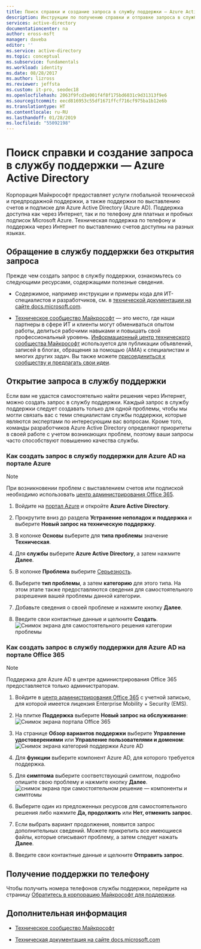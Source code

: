 ```yaml
---
title: Поиск справки и создание запроса в службу поддержки — Azure Active Directory | Документация Майкрософт
description: Инструкции по получению справки и отправке запроса в службу поддержки для Azure Active Directory.
services: active-directory
documentationcenter: na
author: eross-msft
manager: daveba
editor: ''
ms.service: active-directory
ms.topic: conceptual
ms.subservice: fundamentals
ms.workload: identity
ms.date: 08/28/2017
ms.author: lizross
ms.reviewer: jeffsta
ms.custom: it-pro, seodec18
ms.openlocfilehash: 2063f9fcd3e001f4f8f175bd6031c9d31313f9e6
ms.sourcegitcommit: eecd816953c55df1671ffcf716cf975ba1b12e6b
ms.translationtype: HT
ms.contentlocale: ru-RU
ms.lasthandoff: 01/28/2019
ms.locfileid: "55092198"
---
```

# <a name="find-help-and-open-a-support-ticket-for-azure-active-directory"></a>Поиск справки и создание запроса в службу поддержки — Azure Active Directory
Корпорация Майкрософт предоставляет услуги глобальной технической и предпродажной поддержки, а также поддержки по выставлению счетов и подписке для Azure Active Directory (Azure AD). Поддержка доступна как через Интернет, так и по телефону для платных и пробных подписок Microsoft Azure. Техническая поддержка по телефону и поддержка через Интернет по выставлению счетов доступны на разных языках. 

## <a name="find-help-without-opening-a-support-ticket"></a>Обращение в службу поддержки без открытия запроса

Прежде чем создать запрос в службу поддержки, ознакомьтесь со следующими ресурсами, содержащими полезные сведения. 

* Содержимое, например инструкции и примеры кода для ИТ-специалистов и разработчиков, см. в [технической документации на сайте docs.microsoft.com](https://docs.microsoft.com/azure/active-directory/).

* [Техническое сообщество Майкрософт](https://techcommunity.microsoft.com/) — это место, где наши партнеры в сфере ИТ и клиенты могут обмениваться опытом работы, делиться рабочими навыками и повышать свой профессиональный уровень. [Информационный центр технического сообщества Майкрософт](https://techcommunity.microsoft.com/t5/Community-Info-Center/ct-p/Community-Info-Center) используется для публикации объявлений, записей в блогах, обращения за помощью (AMA) к специалистам и многих других задач. Вы также можете [присоединиться к сообществу и предлагать свои идеи](https://techcommunity.microsoft.com/t5/Communities/ct-p/communities).


## <a name="open-a-support-ticket"></a>Открытие запроса в службу поддержки

Если вам не удастся самостоятельно найти решения через Интернет, можно создать запрос в службу поддержки. Каждый запрос в службу поддержки следует создавать только для одной проблемы, чтобы мы могли связать вас с теми специалистам службы поддержки, которые являются экспертами по интересующим вас вопросам. Кроме того, команды разработчиков Azure Active Directory определяют приоритеты в своей работе с учетом возникающих проблем, поэтому ваши запросы часто способствуют повышению качества службы.

### <a name="how-to-open-a-support-ticket-for-azure-ad-in-the-azure-portal"></a>Как создать запрос в службу поддержки для Azure AD на портале Azure

> [!NOTE]
> При возникновении проблем с выставлением счетов или подпиской необходимо использовать [центр администрирования Office 365](https://portal.office.com).
> 

1. Войдите на [портал Azure](https://portal.azure.com) и откройте **Azure Active Directory**.
   
2. Прокрутите вниз до раздела **Устранение неполадок и поддержка** и выберите **Новый запрос на техническую поддержку**.
   
3. В колонке **Основы** выберите для **типа проблемы** значение **Техническая**.
   
4. Для **службы** выберите **Azure Active Directory**, а затем нажмите **Далее**.

5. В колонке **Проблема** выберите [Серьезность](https://azure.microsoft.com/support/plans/response/).
  
6. Выберите **тип проблемы**, а затем **категорию** для этого типа. На этом этапе также предоставляются сведения для самостоятельного разрешения вашей проблемы данной категории.
  
7. Добавьте сведения о своей проблеме и нажмите кнопку **Далее**.
  
8. Введите свои контактные данные и щелкните **Создать**.
  ![Снимок экрана для самостоятельного решения категории проблемы](./media/active-directory-troubleshooting-support-howto/open-support-ticket.png)

### <a name="how-to-open-a-support-ticket-for-azure-ad-in-the-office-365-portal"></a>Как создать запрос в службу поддержки для Azure AD на портале Office 365

> [!NOTE]
> Поддержка для Azure AD в центре администрирования Office 365 предоставляется только администраторам.
> 

1. Войдите в [центр администрирования Office 365](https://portal.office.com) с учетной записью, для которой имеется лицензия Enterprise Mobility + Security (EMS).

2. На плитке **Поддержка** выберите **Новый запрос на обслуживание**: ![Снимок экрана портала Office 365](./media/active-directory-troubleshooting-support-howto/office-portal.png)

3. На странице **Обзор вариантов поддержки** выберите **Управление удостоверениями** или **Управление пользователями и доменом**: ![Снимок экрана категорий поддержки Azure AD](./media/active-directory-troubleshooting-support-howto/select-identity.png)

4. Для **функции** выберите компонент Azure AD, для которого требуется поддержка.

5. Для **симптома** выберите соответствующий симптом, подробно опишите свою проблему и нажмите кнопку **Далее**.
  ![снимок экрана при самостоятельном решение — компоненты и симптомы](./media/active-directory-troubleshooting-support-howto/open-service-request.png)

6. Выберите один из предложенных ресурсов для самостоятельного решения либо нажмите **Да, продолжить** или **Нет, отменить запрос**.

7. Если выбрать вариант продолжения, появится запрос дополнительных сведений. Можете прикрепить все имеющиеся файлы, которые описывают проблему, а затем следует нажать **Далее**.

8. Введите свои контактные данные и щелкните **Отправить запрос**.

## <a name="get-phone-support"></a>Получение поддержки по телефону

Чтобы получить номера телефонов службы поддержки, перейдите на страницу [Обратитесь в корпорацию Майкрософт для поддержки](https://portal.office.com/Support/ContactUs.aspx).

##  <a name="next-steps"></a>Дополнительная информация

* [Техническое сообщество Майкрософт](https://techcommunity.microsoft.com/)

* [Техническая документация на сайте docs.microsoft.com](https://docs.microsoft.com/azure/active-directory/)
